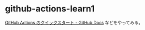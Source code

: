 # github-actions-learn1

[GitHub Actions のクイックスタート - GitHub Docs](https://docs.github.com/ja/actions/get-started/quickstart) などをやってみる。
